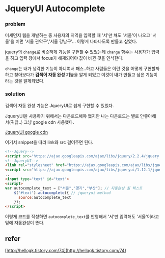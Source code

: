 # JqueryUI Autocomplete

### problem

미세먼지 웹을 개발하는 중 사용자의 지역을 입력할 때 '서'만 쳐도 '서울'이 나오고 '서울'을 치면 '서울 관악구','서울 강남구'... 이렇게 나타나도록 만들고 싶었다.

jquery의 `change`로 비슷하게 기능을 구현할 수 있었는데 `change` 함수는 사용자가 입력을 하고  입력 창에서 focus가 해제되어야 값이 바뀐 것을 인식한다.

`change`는 내가 생각한 기능이 아니여서 패스..하고 사람들은 이런 것을 어떻게 구현할까 하고 찾아보다가 <b>검색어 자동 완성 기능</b>을 알게 되었고 이것이 내가 만들고 싶은 기능이라는 것을  알게되었다.

### solution

검색어 자동 완성 기능은 JqueryUI로 쉽게 구현할 수 있었다.

JqueryUI을 사용하기 위해서는 다운로드해야 했지만 나는 다운로드는 별로 안좋아해서(귀찮..) 그냥 google cdn 사용했다.

[JqueryUI google cdn](https://developers.google.com/speed/libraries/#jquery-ui)

여기서 snippet을 따라 link와 src 걸어주면 된다.

```html
<!--Jquery-->
<script src="https://ajax.googleapis.com/ajax/libs/jquery/2.2.4/jquery.min.js"></script>
<!--JqueryUI-->
<link rel="stylesheet" href="https://ajax.googleapis.com/ajax/libs/jqueryui/1.12.1/themes/smoothness/jquery-ui.css">
<script src="https://ajax.googleapis.com/ajax/libs/jqueryui/1.12.1/jquery-ui.min.js"></script> 
..
<input type="text" id="text">
<script>
var autocomplete_text = ["서울","경기","부산"]; // 자동완성 될 텍스트
    $('#text').autocomplete({ // jqueryui method 
      source:autocomplete_text 
    });
</script>
```



이렇게 코드를 작성하면 `autocomplete_text`를 반영해서 '서'만 입력해도 '서울'이라고 밑에 자동완성이 뜬다.

## refer

[http://hellogk.tistory.com/74](http://hellogk.tistory.com/74)

